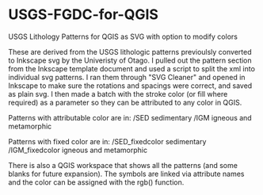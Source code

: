 # USGS-FGDC-for-QGIS
USGS Lithology Patterns for QGIS as SVG with option to modify colors

These are derived from the USGS lithologic patterns previoulsly converted to Inkscape svg by the Univeristy of Otago. 
I pulled out the pattern section from the Inkscape template document and used a script to split the xml into individual svg patterns. I ran them through "SVG Cleaner" and opened in Inkscape to make sure the rotations and spacings were correct, and saved as plain svg. I then made a batch with the stroke color (or fill where required) as a parameter so they can be attributed to any color in QGIS.

Patterns with attributable color are in:
/SED  sedimentary 
/IGM  igneous and metamorphic

Patterns with fixed color are in:
/SED_fixedcolor  sedimentary 
/IGM_fixedcolor  igneous and metamorphic


There is also a QGIS workspace that shows all the patterns (and some blanks for future expansion). The symbols are linked via attribute names and the color can be assigned with the rgb() function.